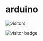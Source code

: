 # arduino

![visitors](https://visitor-badge.laobi.icu/badge?page_id=page.id=theHashem.arduino)

<img src="https://visitor-badge.laobi.icu/badge?page_id=theHashem" alt="visitor badge"/>
         
